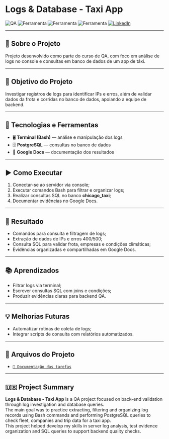 # Logs & Database - Taxi App

![QA](https://img.shields.io/badge/Testes-Console%20e%20Banco%20de%20Dados-blue)
![Ferramenta](https://img.shields.io/badge/Logs-Analise-green)
![Ferramenta](https://img.shields.io/badge/PostgreSQL-Consultas-orange)
![Ferramenta](https://img.shields.io/badge/Bash-Terminal-lightgrey)
[![LinkedIn](https://img.shields.io/badge/LinkedIn-blue?style=flat&logo=linkedin)](https://www.linkedin.com/in/celia-bruno)


---

## 📌 Sobre o Projeto

Projeto desenvolvido como parte do curso de QA, com foco em análise de logs no console e consultas em banco de dados de um app de táxi.

---

## 🎯 Objetivo do Projeto

Investigar registros de logs para identificar IPs e erros, além de validar dados da frota e corridas no banco de dados, apoiando a equipe de backend.

---

## 🔧 Tecnologias e Ferramentas

- 🖥️ **Terminal (Bash)** — análise e manipulação dos logs
- 🗄️ **PostgreSQL** — consultas no banco de dados
- 📄 **Google Docs** — documentação dos resultados

---

## ▶️ Como Executar

1. Conectar-se ao servidor via console;  
2. Executar comandos Bash para filtrar e organizar logs;  
3. Realizar consultas SQL no banco **chicago_taxi**;  
4. Documentar evidências no Google Docs.

---

## 🧾 Resultado

- Comandos para consulta e filtragem de logs;  
- Extração de dados de IPs e erros 400/500;  
- Consulta SQL para validar frota, empresas e condições climáticas;  
- Evidências organizadas e compartilhadas em Google Docs.

---

## 📚 Aprendizados

- Filtrar logs via terminal;  
- Escrever consultas SQL com joins e condições;  
- Produzir evidências claras para backend QA.

---

## 💡 Melhorias Futuras

- Automatizar rotinas de coleta de logs;  
- Integrar scripts de consulta com relatórios automatizados.

---

## 📂 Arquivos do Projeto

- [`📄 Documentação das tarefas`](https://docs.google.com/document/d/1PMawzHyqS_U6IcaafOOS0EJXGPhsbQmKfFfWpv8F3rE/edit?usp=sharing)

---

##  🇺🇸 Project Summary

**Logs & Database - Taxi App** is a QA project focused on back-end validation through log investigation and database queries.  
The main goal was to practice extracting, filtering and organizing log records using Bash commands and performing PostgreSQL queries to check fleet, companies and trip data for a taxi app.  
This project helped develop my skills in server log analysis, test evidence organization and SQL queries to support backend quality checks.
